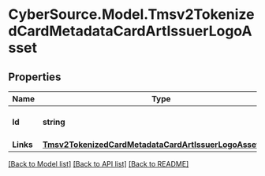 # CyberSource.Model.Tmsv2TokenizedCardMetadataCardArtIssuerLogoAsset
## Properties

Name | Type | Description | Notes
------------ | ------------- | ------------- | -------------
**Id** | **string** | The Id of the issuer logo asset.  | [optional] 
**Links** | [**Tmsv2TokenizedCardMetadataCardArtIssuerLogoAssetLinks**](Tmsv2TokenizedCardMetadataCardArtIssuerLogoAssetLinks.md) |  | [optional] 

[[Back to Model list]](../README.md#documentation-for-models) [[Back to API list]](../README.md#documentation-for-api-endpoints) [[Back to README]](../README.md)

